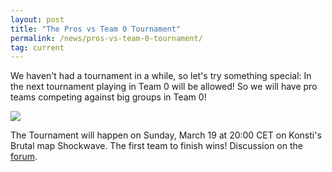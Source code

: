 ```yaml
---
layout: post
title: "The Pros vs Team 0 Tournament"
permalink: /news/pros-vs-team-0-tournament/
tag: current
---
```


We haven't had a tournament in a while, so let's try something special: In the next tournament playing in Team 0 will be allowed! So we will have pro teams competing against big groups in Team 0!

[<img class="demo" src="/Shockwave.png" />](//forum.ddnet.tw/viewtopic.php?f=33&t=4954)

The Tournament will happen on Sunday, March 19 at 20:00 CET on Konsti's Brutal map Shockwave. The first team to finish wins! Discussion on the [forum](//forum.ddnet.tw/viewtopic.php?f=33&t=4954).

